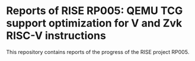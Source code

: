 # Reports of RISE RP005: QEMU TCG support optimization for V and Zvk RISC-V instructions

This repository contains reports of the progress of the RISE project RP005.
